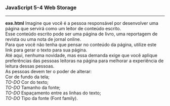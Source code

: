 <h3>JavaScript 5-4 Web Storage</h3>

---

<strong>exe.html</strong> Imagine que você é a pessoa responsável por desenvolver uma página que servirá como um leitor de conteúdo escrito.<br>
Esse conteúdo escrito pode ser uma página de livro, uma reportagem de revista ou uma nota de jornal online.<br>
Para que você não tenha que pensar no conteúdo da página, utilize este link para gerar o texto para sua página.<br>
Até aqui, nenhuma novidade, mas essa demanda exige que você aplique preferências das pessoas leitoras na página para melhorar a experiência de leitura dessas pessoas.<br>
As pessoas devem ter o poder de alterar:<br>
Cor de fundo da tela;<br>
<em>TO-DO</em> Cor do texto;<br>
<em>TO-DO</em> Tamanho da fonte;<br>
<em>TO-DO</em> Espaçamento entre as linhas do texto;<br>
<em>TO-DO</em> Tipo da fonte (Font family).